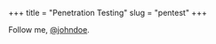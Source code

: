 +++
title = "Penetration Testing"
slug = "pentest"
+++

Follow me, [@johndoe](https://www.twitter.com/johndoe).